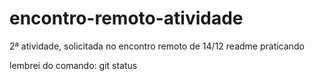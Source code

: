 # encontro-remoto-atividade
2ª atividade, solicitada no encontro remoto de 14/12
readme praticando

lembrei do comando: git status
